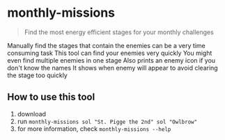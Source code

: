 # monthly-missions

> Find the most energy efficient stages for your monthly challenges

Manually find the stages that contain the enemies can be a very time consuming task
This tool can find your enemies very quickly
You might even find multiple enemies in one stage
Also prints an enemy icon if you don't know the names
It shows when enemy will appear to avoid clearing the stage too quickly

## How to use this tool

1. download 
1. run `monthly-missions sol "St. Pigge the 2nd" sol "Owlbrow"`
1. for more information, check `monthly-missions --help`
